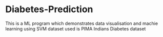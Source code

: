 # Diabetes-Prediction
This is a ML program which demonstrates data visualisation and machie learning using SVM
dataset used is PIMA Indians Diabetes dataset
